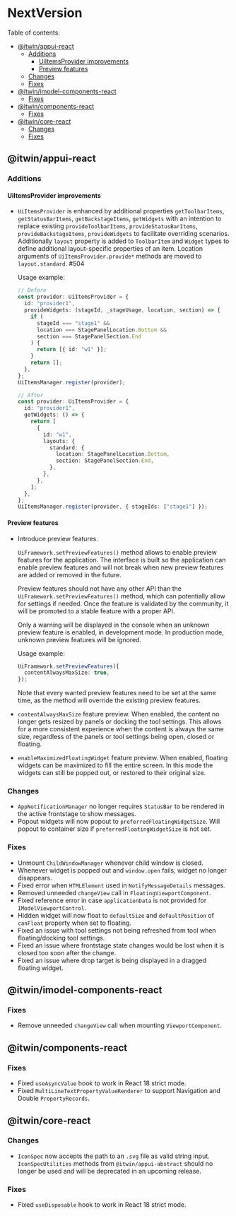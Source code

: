# NextVersion <!-- omit from toc -->

Table of contents:

- [@itwin/appui-react](#itwinappui-react)
  - [Additions](#additions)
    - [UiItemsProvider improvements](#uiitemsprovider-improvements)
    - [Preview features](#preview-features)
  - [Changes](#changes)
  - [Fixes](#fixes)
- [@itwin/imodel-components-react](#itwinimodel-components-react)
  - [Fixes](#fixes-1)
- [@itwin/components-react](#itwincomponents-react)
  - [Fixes](#fixes-2)
- [@itwin/core-react](#itwincore-react)
  - [Changes](#changes-1)
  - [Fixes](#fixes-3)

## @itwin/appui-react

### Additions

#### UiItemsProvider improvements

- `UiItemsProvider` is enhanced by additional properties `getToolbarItems`, `getStatusBarItems`, `getBackstageItems`, `getWidgets` with an intention to replace existing `provideToolbarItems`, `provideStatusBarItems`, `provideBackstageItems`, `provideWidgets` to facilitate overriding scenarios.
  Additionally `layout` property is added to `ToolbarItem` and `Widget` types to define additional layout-specific properties of an item.
  Location arguments of `UiItemsProvider.provide*` methods are moved to `layout.standard`. #504

  Usage example:

  ```ts
  // Before
  const provider: UiItemsProvider = {
    id: "provider1",
    provideWidgets: (stageId, _stageUsage, location, section) => {
      if (
        stageId === "stage1" &&
        location === StagePanelLocation.Bottom &&
        section === StagePanelSection.End
      ) {
        return [{ id: "w1" }];
      }
      return [];
    },
  };
  UiItemsManager.register(provider);

  // After
  const provider: UiItemsProvider = {
    id: "provider1",
    getWidgets: () => {
      return [
        {
          id: "w1",
          layouts: {
            standard: {
              location: StagePanelLocation.Bottom,
              section: StagePanelSection.End,
            },
          },
        },
      ];
    },
  };
  UiItemsManager.register(provider, { stageIds: ["stage1"] });
  ```

#### Preview features

- Introduce preview features.

  `UiFramework.setPreviewFeatures()` method allows to enable preview features for the application. The interface is built so the application can enable preview features and will not break when new preview features are added or removed in the future.

  Preview features should not have any other API than the `UiFramework.setPreviewFeatures()` method, which can potentially allow for settings if needed. Once the feature is validated by the community, it will be promoted to a stable feature with a proper API.

  Only a warning will be displayed in the console when an unknown preview feature is enabled, in development mode. In production mode, unknown preview features will be ignored.

  Usage example:

  ```ts
  UiFramework.setPreviewFeatures({
    contentAlwaysMaxSize: true,
  });
  ```

  Note that every wanted preview features need to be set at the same time, as the method will override the existing preview features.

- `contentAlwaysMaxSize` feature preview. When enabled, the content no longer gets resized by panels or docking the tool settings. This allows for a more consistent experience when the content is always the same size, regardless of the panels or tool settings being open, closed or floating.

- `enableMaximizedFloatingWidget` feature preview. When enabled, floating widgets can be maximized to fill the entire screen. In this mode the widgets can still be popped out, or restored to their original size.

### Changes

- `AppNotificationManager` no longer requires `StatusBar` to be rendered in the active frontstage to show messages.
- Popout widgets will now popout to `preferredFloatingWidgetSize`. Will popout to container size if `preferredFloatingWidgetSize` is not set.

### Fixes

- Unmount `ChildWindowManager` whenever child window is closed.
- Whenever widget is popped out and `window.open` fails, widget no longer disappears.
- Fixed error when `HTMLElement` used in `NotifyMessageDetails` messages.
- Removed unneeded `changeView` call in `FloatingViewportComponent`.
- Fixed reference error in case `applicationData` is not provided for `IModelViewportControl`.
- Hidden widget will now float to `defaultSize` and `defaultPosition` of `canFloat` property when set to floating.
- Fixed an issue with tool settings not being refreshed from tool when floating/docking tool settings.
- Fixed an issue where frontstage state changes would be lost when it is closed too soon after the change.
- Fixed an issue where drop target is being displayed in a dragged floating widget.

## @itwin/imodel-components-react

### Fixes

- Remove unneeded `changeView` call when mounting `ViewportComponent`.

## @itwin/components-react

### Fixes

- Fixed `useAsyncValue` hook to work in React 18 strict mode.
- Fixed `MultiLineTextPropertyValueRenderer` to support Navigation and Double `PropertyRecords`.

## @itwin/core-react

### Changes

- `IconSpec` now accepts the path to an `.svg` file as valid string input. `IconSpecUtilities` methods from `@itwin/appui-abstract` should no longer be used and will be deprecated in an upcoming release.

### Fixes

- Fixed `useDisposable` hook to work in React 18 strict mode.
